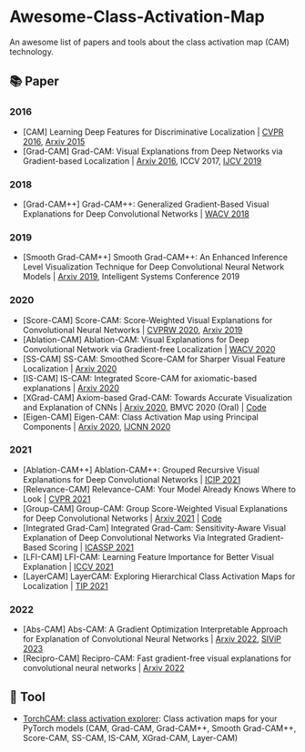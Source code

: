 # Awesome-Class-Activation-Map

An awesome list of papers and tools about the class activation map (CAM) technology.

## 📚 Paper

### 2016

- [CAM] Learning Deep Features for Discriminative Localization | [CVPR 2016](https://doi.org/10.1109/CVPR.2016.319), [Arxiv 2015](https://arxiv.org/abs/1512.04150)
- [Grad-CAM] Grad-CAM: Visual Explanations from Deep Networks via Gradient-based Localization | [Arxiv 2016](https://arxiv.org/abs/1610.02391), ICCV 2017, [IJCV 2019](https://doi.org/10.1007/s11263-019-01228-7)

### 2018

- [Grad-CAM++] Grad-CAM++: Generalized Gradient-Based Visual Explanations for Deep Convolutional Networks | [WACV 2018](https://doi.org/10.1109/WACV.2018.00097)

### 2019

- [Smooth Grad-CAM++] Smooth Grad-CAM++: An Enhanced Inference Level Visualization Technique for Deep Convolutional Neural Network Models | [Arxiv 2019](https://arxiv.org/abs/1908.01224), Intelligent Systems Conference 2019

### 2020

- [Score-CAM] Score-CAM: Score-Weighted Visual Explanations for Convolutional Neural Networks | [CVPRW 2020](https://doi.org/10.1109/CVPRW50498.2020.00020), [Arxiv 2019](https://arxiv.org/abs/1910.01279)
- [Ablation-CAM] Ablation-CAM: Visual Explanations for Deep Convolutional Network via Gradient-free Localization | [WACV 2020](https://doi.org/10.1109/WACV45572.2020.9093360)
- [SS-CAM] SS-CAM: Smoothed Score-CAM for Sharper Visual Feature Localization | [Arxiv 2020](https://arxiv.org/abs/2006.14255)    
- [IS-CAM] IS-CAM: Integrated Score-CAM for axiomatic-based explanations | [Arxiv 2020](https://arxiv.org/abs/2010.03023)
- [XGrad-CAM] Axiom-based Grad-CAM: Towards Accurate Visualization and Explanation of CNNs | [Arxiv 2020](https://arxiv.org/abs/2008.02312), BMVC 2020 (Oral) | [Code](https://github.com/Fu0511/XGrad-CAM)
- [Eigen-CAM] Eigen-CAM: Class Activation Map using Principal Components | [Arxiv 2020](https://arxiv.org/abs/2008.00299), [IJCNN 2020](https://doi.org/10.1109/IJCNN48605.2020.9206626)

### 2021

- [Ablation-CAM++] Ablation-CAM++: Grouped Recursive Visual Explanations for Deep Convolutional Networks | [ICIP 2021](https://doi.org/10.1109/ICIP46576.2022.9897617)
- [Relevance-CAM] Relevance-CAM: Your Model Already Knows Where to Look | [CVPR 2021](https://doi.org/10.1109/CVPR46437.2021.01470)
- [Group-CAM] Group-CAM: Group Score-Weighted Visual Explanations for Deep Convolutional Networks | [Arxiv 2021](https://arxiv.org/abs/2103.13859) | [Code](https://github.com/wofmanaf/Group-CAM)
- [Integrated Grad-Cam] Integrated Grad-Cam: Sensitivity-Aware Visual Explanation of Deep Convolutional Networks Via Integrated Gradient-Based Scoring | [ICASSP 2021](https://doi.org/10.1109/ICASSP39728.2021.9415064)
- [LFI-CAM] LFI-CAM: Learning Feature Importance for Better Visual Explanation | [ICCV 2021](https://doi.org/10.1109/ICCV48922.2021.00139)
- [LayerCAM] LayerCAM: Exploring Hierarchical Class Activation Maps for Localization | [TIP 2021](https://doi.org/10.1109/TIP.2021.3089943)

### 2022

- [Abs-CAM] Abs-CAM: A Gradient Optimization Interpretable Approach for Explanation of Convolutional Neural Networks | [Arxiv 2022](https://arxiv.org/abs/2207.03648), [SIViP 2023](https://doi.org/10.1007/s11760-022-02313-0)
- [Recipro-CAM] Recipro-CAM: Fast gradient-free visual explanations for convolutional neural networks | [Arxiv 2022](https://arxiv.org/abs/2209.14074)    

## 🧰 Tool

- [TorchCAM: class activation explorer](https://github.com/frgfm/torch-cam): Class activation maps for your PyTorch models (CAM, Grad-CAM, Grad-CAM++, Smooth Grad-CAM++, Score-CAM, SS-CAM, IS-CAM, XGrad-CAM, Layer-CAM)

